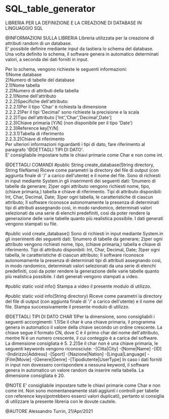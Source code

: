 # SQL_table_generator
LIBRERIA PER LA DEFINIZIONE E LA CREAZIONE DI DATABASE IN LINGUAGGIO SQL

@INFORMAZIONI SULLA LIBRERIA
Libreria utilizzata per la creazione di attributi random di un database.</br>
E' possibile definire mediante input da tastiera lo schema del database.</br>
Una volta definito lo schema, il software genera in automatico determinati valori, a seconda dei dati forniti in input.</br>

Per lo schema, vengono richieste le seguenti informazioni:</br>
1)Nome database</br>
2)Numero di tabelle del database</br>
   2.1)Nome tabella</br>
   2.2)Numero di attributi della tabella</br>
      2.2.1)Nome dell'attributo</br>
      2.2.2)Specifiche dell'attributo:</br>
         2.2.2.1)Per il tipo 'Char' è richiesta la dimensione</br>
         2.2.2.2)Per il tipi 'Decimal' sono richieste la precisione e la scala</br>
      2.2.2)Tipo dell'attributo ['Int','Char','Decimal',Date']</br>
      2.2.3)Chiave primaria [Y/N] (non disponibile per il tipo 'Date')</br>
      2.2.3)Reference key[Y/N]</br>
         2.2.3.1)Tabella di riferimento</br>
         2.2.3.2)Chiave di riferimento</br>
Per ulteriori informazioni riguardanti i tipi di dato, fare riferimento al paragrafo '@DETTAGLI TIPI DI DATO'.</br>
E' consigliabile impostare tutte le chiavi primarie come Char e non come int.</br>


@DETTAGLI COMANDI
#public String create_database(String directory, String fileName)
Riceve come parametri la directory del file di output (con aggiunta finale di '/' a carico dell'utente) e il nome del file.
Sono di richiesti in input mediante System.in gli inserimenti dei seguenti dati:
1)numero di tabelle da generare;
2)per ogni attributo vengono richiesti nome, tipo, (chiave primaria,) tabella e chiave di riferimento.
Tipi di attributo disponibili: Int, Char, Decimal, Date;
3)per ogni tabella, le caratteristiche di ciascun attributo;
Il software riconosce autonomamente la presenza di determinati tipi di attributi assegnando così, in modo randomico, determinati valori selezionati da una serie di elenchi predefiniti, così da poter rendere la
generazione delle varie tabelle quanto più realistica possibile.
I dati generati vengono stampati su file.

#public void create_database()
Sono di richiesti in input mediante System.in gli inserimenti dei seguenti dati:
1)numero di tabelle da generare;
2)per ogni attributo vengono richiesti nome, tipo, (chiave primaria,) tabella e chiave di riferimento.
Tipi di attributo disponibili: Int, Char, Decimal, Date;
3)per ogni tabella, le caratteristiche di ciascun attributo;
Il software riconosce autonomamente la presenza di determinati tipi di attributi assegnando così, in modo randomico, determinati valori selezionati da una serie di elenchi predefiniti, così da poter rendere la
generazione delle varie tabelle quanto più realistica possibile.
I dati generati vengono stampati a video.

#public static void info()
Stampa a video il presente modulo di utilizzo.

#public static void info(String directory)
Riceve come parametri la directory del file di output (con aggiunta finale di '/' a carico dell'utente) e il nome del file.
Stampa successivamente il presente modulo di utilizzo.


@DETTAGLI TIPI DI DATO
CHAR
1)Per la dimensione, sono consigliabili i seguenti accorgimenti:
   1.1)Se il char è una chiave primaria, il programma genera in automatico il valore della chiave secondo un ordine crescente. La chiave segue il formato CN, dove C è il primo char del nome dell'attributo, mentre
       N è un numero crescente, il cui conteggio è a carica del software.
       La dimensione consigliata è 5.
   2.2)Se il char non è una chiave primaria, le seguenti keywords vengono riconosciute:
       -[Citta|City]
       -[Nome|Name]
       -[ID]
       -[Indirizzo|Address]
       -[Sport]
       -[Nazione|Nation]
       -[Lingua|Language]
       -[Film|Movie]
       -[Genere|Genre]
       -[Tipodiutente|UserType]
       In caso i dati forniti in input non dovessero corrispondere a nessuna keyword, il software genera in automatico un valore random da inserire nella tabella.
       La dimensione consigliata è 20.


@NOTE
E' consigliabile impostare tutte le chiavi primarie come Char e non come int.
Non sono momentaneamente stati aggiunti i controlli per tabelle con reference keys(potrebbero esserci valori duplicati), pertanto si consiglia di utilizzare la presente libreria con le dovute cautele.


@AUTORE
Alessandro Turrin, 21/Apr/2021


